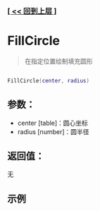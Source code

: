 ### [[ << 回到上层 ]](index.md)

# FillCircle

> 在指定位置绘制填充圆形

```lua

FillCircle(center, radius)

```

## 参数：

+ center [table]：圆心坐标
+ radius [number]：圆半径

## 返回值：

无

## 示例

```lua

```